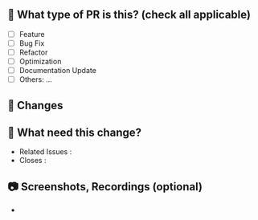 ## 🔎 What type of PR is this? (check all applicable)

- [ ] Feature
- [ ] Bug Fix
- [ ] Refactor
- [ ] Optimization
- [ ] Documentation Update
- [ ] Others: ...

## 📝 Changes 
<!-- 작업한 내용을 작성해주세요-->


## 🐥 What need this change? 
- Related Issues :
- Closes :


## 📷 Screenshots, Recordings (optional)
- 
